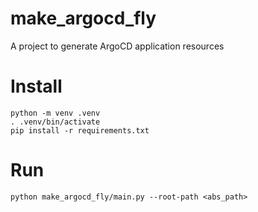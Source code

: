 # make_argocd_fly
A project to generate ArgoCD application resources

# Install
```
python -m venv .venv
. .venv/bin/activate
pip install -r requirements.txt
```

# Run
```
python make_argocd_fly/main.py --root-path <abs_path>
```
